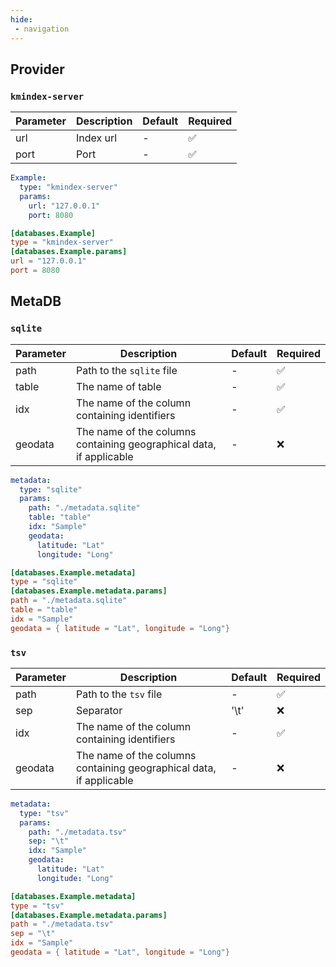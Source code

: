 ```yaml
---
hide:
 - navigation
---
```


## Provider

### `kmindex-server`

|Parameter|Description|Default|Required|
|---|---|---|---|
|url|Index url|-|:white_check_mark:|
|port|Port|-|:white_check_mark:|

<div class="grid" markdown>

```yaml title="kmindex_server_ex.yaml"
Example:
  type: "kmindex-server"
  params:
    url: "127.0.0.1"
    port: 8080
```

```toml title="kmindex_server_ex.toml"
[databases.Example]
type = "kmindex-server"
[databases.Example.params]
url = "127.0.0.1"
port = 8080
```

</div>

## MetaDB

### `sqlite`

|Parameter|Description|Default|Required|
|---|---|---|---|
|path|Path to the `sqlite` file |-|:white_check_mark:|
|table|The name of table|-|:white_check_mark:|
|idx|The name of the column containing identifiers|-|:white_check_mark:|
|geodata|The name of the columns containing geographical data, if applicable|-|:x:|

<div class="grid" markdown>

```yaml title="sqlite_ex.yaml"
metadata:
  type: "sqlite"
  params:
    path: "./metadata.sqlite"
    table: "table"
    idx: "Sample"
    geodata:
      latitude: "Lat"
      longitude: "Long"
```

```toml title="sqlite_ex.toml"
[databases.Example.metadata]
type = "sqlite"
[databases.Example.metadata.params]
path = "./metadata.sqlite"
table = "table"
idx = "Sample"
geodata = { latitude = "Lat", longitude = "Long"}
```
</div>


### `tsv`

|Parameter|Description|Default|Required|
|---|---|---|---|
|path|Path to the `tsv` file |-|:white_check_mark:|
|sep|Separator|'\t'|:x:|
|idx|The name of the column containing identifiers|-|:white_check_mark:|
|geodata|The name of the columns containing geographical data, if applicable|-|:x:|

<div class="grid" markdown>

```yaml title="tsv_ex.yaml"
metadata:
  type: "tsv"
  params:
    path: "./metadata.tsv"
    sep: "\t"
    idx: "Sample"
    geodata:
      latitude: "Lat"
      longitude: "Long"
```

```toml title="tsv_ex.toml"
[databases.Example.metadata]
type = "tsv"
[databases.Example.metadata.params]
path = "./metadata.tsv"
sep = "\t"
idx = "Sample"
geodata = { latitude = "Lat", longitude = "Long"}
```
</div>